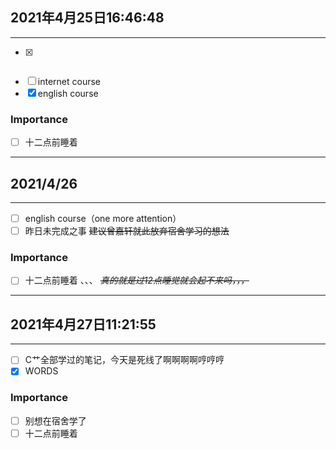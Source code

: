 ## 2021年4月25日16:46:48
---
- [x] ~~~表达式~~~与数据类型 ~~*表达式要做完了网络工程就没时间了*~~，其实一件都没有完成
- [ ] internet course
- [x] english course
### Importance
- [ ] 十二点前睡着
---
## 2021/4/26
---
- [ ] english course（one more attention）
- [ ] 昨日未完成之事
~~建议曾嘉轩就此放弃宿舍学习的想法~~
### Importance
- [ ] 十二点前睡着
、、、
~~*真的就是过12点睡觉就会起不来吗，，，*~~
---
## 2021年4月27日11:21:55
---
- [ ] C艹全部学过的笔记，今天是死线了啊啊啊啊哼哼哼
- [x] WORDS
### Importance
- [ ] 别想在宿舍学了
- [ ] 十二点前睡着